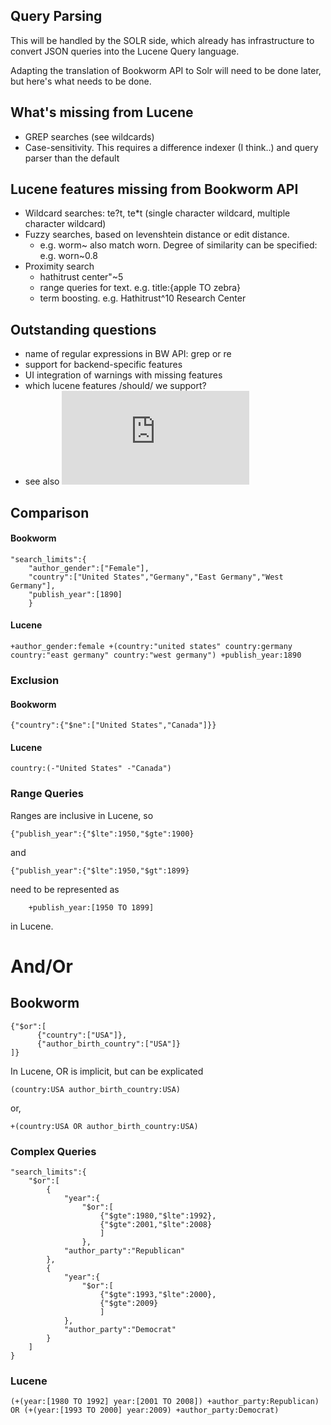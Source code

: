 ## Query Parsing
This will be handled by the SOLR side, which already has infrastructure to convert JSON queries into the Lucene Query language. 

Adapting the translation of Bookworm API to Solr will need to be done later, but here's what needs to be done.

## What's missing from Lucene

- GREP searches (see wildcards)
- Case-sensitivity. This requires a difference indexer (I think..) and query parser than the default

## Lucene features missing from Bookworm API

- Wildcard searches: te?t, te*t  (single character wildcard, multiple character wildcard)
- Fuzzy searches, based on levenshtein distance or edit distance. 
  - e.g. worm~ also match worn. Degree of similarity can be specified: e.g. worn~0.8
- Proximity search
  - hathitrust center"~5
  - range queries for text. e.g. title:{apple TO zebra}
  - term boosting. e.g. Hathitrust^10 Research Center

## Outstanding questions

- name of regular expressions in BW API: grep or re
- support for backend-specific features
- UI integration of warnings with missing features
- which lucene features /should/ we support?
- see also ![Open Questions in Bookworm docs](http://bookworm-project.github.io/Docs/Search_Limiting.html)

## Comparison

#### Bookworm

```
"search_limits":{
    "author_gender":["Female"],
    "country":["United States","Germany","East Germany","West Germany"],
    "publish_year":[1890]
    }
```

#### Lucene

```+author_gender:female +(country:"united states" country:germany country:"east germany" country:"west germany") +publish_year:1890```

### Exclusion

#### Bookworm

````
{"country":{"$ne":["United States","Canada"]}}
````

#### Lucene

```
country:(-"United States" -"Canada") 
```
### Range Queries
Ranges are inclusive in Lucene, so 
```
{"publish_year":{"$lte":1950,"$gte":1900}
```
and
```
{"publish_year":{"$lte":1950,"$gt":1899}
```
need to be represented as
```
	+publish_year:[1950 TO 1899]
```
in Lucene.

# And/Or

## Bookworm

```
{"$or":[
      {"country":["USA"]},
      {"author_birth_country":["USA"]}
]}
```
In Lucene, OR is implicit, but can be explicated 
```
(country:USA author_birth_country:USA) 
```
or,
``` 
+(country:USA OR author_birth_country:USA)
```

### Complex Queries

```
"search_limits":{
    "$or":[
        {
            "year":{
                "$or":[
                    {"$gte":1980,"$lte":1992},
                    {"$gte":2001,"$lte":2008}
                    ]
                },
            "author_party":"Republican"
        },
        {
            "year":{
                "$or":[
                    {"$gte":1993,"$lte":2000},
                    {"$gte":2009}
                    ]
            },
            "author_party":"Democrat"
        }
    ]
}
```

### Lucene

```
(+(year:[1980 TO 1992] year:[2001 TO 2008]) +author_party:Republican) OR (+(year:[1993 TO 2000] year:2009) +author_party:Democrat)
```

